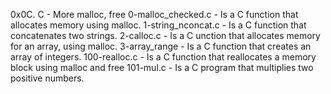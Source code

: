 0x0C. C - More malloc, free
0-malloc_checked.c - Is a C function that allocates memory using malloc.
1-string_nconcat.c - Is a C function that concatenates two strings.
2-calloc.c - Is a C unction that allocates memory for an array, using malloc.
3-array_range - Is a C function that creates an array of integers.
100-realloc.c - Is a C function that reallocates a memory block using malloc and free
101-mul.c - Is a C  program that multiplies two positive numbers.
